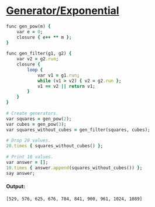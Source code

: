 [1]: http://rosettacode.org/wiki/Generator/Exponential

# [Generator/Exponential][1]

```ruby
func gen_pow(m) {
    var e = 0;
    closure { e++ ** m };
}
 
func gen_filter(g1, g2) {
    var v2 = g2.run;
    closure {
        loop {
            var v1 = g1.run;
            while (v1 > v2) { v2 = g2.run };
            v1 == v2 || return v1;
        }
    }
}
 
# Create generators.
var squares = gen_pow(2);
var cubes = gen_pow(3);
var squares_without_cubes = gen_filter(squares, cubes);
 
# Drop 20 values.
20.times { squares_without_cubes() };
 
# Print 10 values.
var answer = [];
10.times { answer.append(squares_without_cubes()) };
say answer;
```

#### Output:
```
[529, 576, 625, 676, 784, 841, 900, 961, 1024, 1089]
```